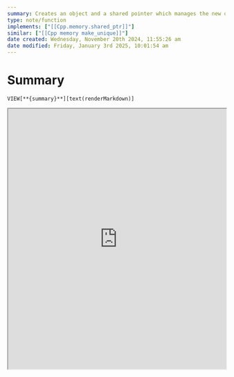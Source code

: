 ```yaml
---
summary: Creates an object and a shared pointer which manages the new object. Has allocator-aware counterpart.
type: note/function
implements: ["[[Cpp.memory.shared_ptr]]"]
similar: ["[[Cpp memory make_unique]]"]
date created: Wednesday, November 20th 2024, 11:55:26 am
date modified: Friday, January 3rd 2025, 10:01:54 am
---
```

# Summary
`VIEW[**{summary}**][text(renderMarkdown)]`

<iframe src="https://en.cppreference.com/w/cpp/memory/shared_ptr/make_shared" style="width: 100%; height: 600px;background-color:white;"></iframe>
